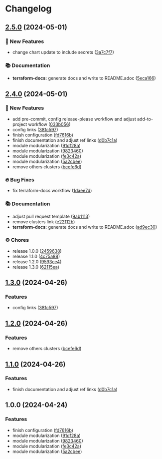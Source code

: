 # Changelog

## [2.5.0](https://github.com/GersonRS/modern-gitops-stack-module-traefik/compare/v2.4.0...v2.5.0) (2024-05-01)


### 🚀 New Features

* change chart update to include secrets ([3a7c7f7](https://github.com/GersonRS/modern-gitops-stack-module-traefik/commit/3a7c7f77262b277c4b82d9db414515e5eee0d205))


### 📚 Documentation

* **terraform-docs:** generate docs and write to README.adoc ([5eca166](https://github.com/GersonRS/modern-gitops-stack-module-traefik/commit/5eca166dd7c2a29c30e0e8cf47495e876d9051da))

## [2.4.0](https://github.com/GersonRS/modern-gitops-stack-module-traefik/compare/v2.3.0...v2.4.0) (2024-05-01)


### 🚀 New Features

* add pre-commit, config release-please workflow and adjust add-to-project workflow ([033b056](https://github.com/GersonRS/modern-gitops-stack-module-traefik/commit/033b0566bae2a21f12fab7a7d937d2ae4dfd6c59))
* config links ([381c597](https://github.com/GersonRS/modern-gitops-stack-module-traefik/commit/381c59745c830446ca4797f1ad78a05a3005bbc9))
* finish configuration ([fd7616b](https://github.com/GersonRS/modern-gitops-stack-module-traefik/commit/fd7616bb6de72c28cc2ce171131f4d2b60e10582))
* finish documentation and adjust ref links ([d0b7c1a](https://github.com/GersonRS/modern-gitops-stack-module-traefik/commit/d0b7c1a29e53eb0c86ad62fb6bf643c5ddf8616d))
* module modularization ([91df28a](https://github.com/GersonRS/modern-gitops-stack-module-traefik/commit/91df28a64908b3af8e1988dff3a79270c1f8cf8e))
* module modularization ([9823460](https://github.com/GersonRS/modern-gitops-stack-module-traefik/commit/98234600b2e9f63c581b6bd98309ab68b4ec0676))
* module modularization ([fe3c42a](https://github.com/GersonRS/modern-gitops-stack-module-traefik/commit/fe3c42affd931e33d832aaa3febbe70937e67db1))
* module modularization ([5a2cbee](https://github.com/GersonRS/modern-gitops-stack-module-traefik/commit/5a2cbee8ddb8736826061c2003cb930813846fb6))
* remove others clusters ([bcefe6d](https://github.com/GersonRS/modern-gitops-stack-module-traefik/commit/bcefe6dbe1ea2b017ceb3f24c9a17cc254613020))


### 🔥 Bug Fixes

* fix terraform-docs workflow ([1daee7d](https://github.com/GersonRS/modern-gitops-stack-module-traefik/commit/1daee7d102a635442df4bb20f4aa80ea020bff44))


### 📚 Documentation

* adjust pull request template ([9ab1113](https://github.com/GersonRS/modern-gitops-stack-module-traefik/commit/9ab11136fc56ce8c6104323e36fb5765b522a678))
* remove clusters link ([e22112b](https://github.com/GersonRS/modern-gitops-stack-module-traefik/commit/e22112b7fd971efa96976bee5c8ab20ddeb14f32))
* **terraform-docs:** generate docs and write to README.adoc ([ad9ec30](https://github.com/GersonRS/modern-gitops-stack-module-traefik/commit/ad9ec30012e3f002596481da7f11b904d9858b20))


### ⚙️ Chores

* release 1.0.0 ([2459638](https://github.com/GersonRS/modern-gitops-stack-module-traefik/commit/2459638ee66ff2a3a7294c7c3c2e9c5f18009920))
* release 1.1.0 ([4c75a88](https://github.com/GersonRS/modern-gitops-stack-module-traefik/commit/4c75a88e7e0e1d35459480a321cb8a89d1898b7b))
* release 1.2.0 ([9593ce4](https://github.com/GersonRS/modern-gitops-stack-module-traefik/commit/9593ce4ef16dcb87bda0393ab7eb1a59377ea615))
* release 1.3.0 ([62115ea](https://github.com/GersonRS/modern-gitops-stack-module-traefik/commit/62115ea48cbbe3e4b74a7a01b71829130e41e6ea))

## [1.3.0](https://github.com/GersonRS/modern-gitops-stack-module-traefik/compare/v1.2.0...v1.3.0) (2024-04-26)


### Features

* config links ([381c597](https://github.com/GersonRS/modern-gitops-stack-module-traefik/commit/381c59745c830446ca4797f1ad78a05a3005bbc9))

## [1.2.0](https://github.com/GersonRS/modern-gitops-stack-module-traefik/compare/v1.1.0...v1.2.0) (2024-04-26)


### Features

* remove others clusters ([bcefe6d](https://github.com/GersonRS/modern-gitops-stack-module-traefik/commit/bcefe6dbe1ea2b017ceb3f24c9a17cc254613020))

## [1.1.0](https://github.com/GersonRS/modern-gitops-stack-module-traefik/compare/v1.0.0...v1.1.0) (2024-04-26)


### Features

* finish documentation and adjust ref links ([d0b7c1a](https://github.com/GersonRS/modern-gitops-stack-module-traefik/commit/d0b7c1a29e53eb0c86ad62fb6bf643c5ddf8616d))

## 1.0.0 (2024-04-24)


### Features

* finish configuration ([fd7616b](https://github.com/GersonRS/modern-gitops-stack-module-traefik/commit/fd7616bb6de72c28cc2ce171131f4d2b60e10582))
* module modularization ([91df28a](https://github.com/GersonRS/modern-gitops-stack-module-traefik/commit/91df28a64908b3af8e1988dff3a79270c1f8cf8e))
* module modularization ([9823460](https://github.com/GersonRS/modern-gitops-stack-module-traefik/commit/98234600b2e9f63c581b6bd98309ab68b4ec0676))
* module modularization ([fe3c42a](https://github.com/GersonRS/modern-gitops-stack-module-traefik/commit/fe3c42affd931e33d832aaa3febbe70937e67db1))
* module modularization ([5a2cbee](https://github.com/GersonRS/modern-gitops-stack-module-traefik/commit/5a2cbee8ddb8736826061c2003cb930813846fb6))
